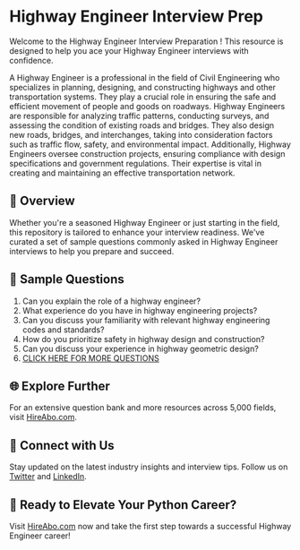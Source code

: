 # Highway Engineer Interview Prep

Welcome to the Highway Engineer Interview Preparation ! This resource is designed to help you ace your Highway Engineer interviews with confidence.

A Highway Engineer is a professional in the field of Civil Engineering who specializes in planning, designing, and constructing highways and other transportation systems. They play a crucial role in ensuring the safe and efficient movement of people and goods on roadways. Highway Engineers are responsible for analyzing traffic patterns, conducting surveys, and assessing the condition of existing roads and bridges. They also design new roads, bridges, and interchanges, taking into consideration factors such as traffic flow, safety, and environmental impact. Additionally, Highway Engineers oversee construction projects, ensuring compliance with design specifications and government regulations. Their expertise is vital in creating and maintaining an effective transportation network.

## 🚀 Overview

Whether you're a seasoned Highway Engineer or just starting in the field, this repository is tailored to enhance your interview readiness. We've curated a set of sample questions commonly asked in Highway Engineer interviews to help you prepare and succeed.

## 📝 Sample Questions

1. Can you explain the role of a highway engineer?
2. What experience do you have in highway engineering projects?
3. Can you discuss your familiarity with relevant highway engineering codes and standards?
4. How do you prioritize safety in highway design and construction?
5. Can you discuss your experience in highway geometric design?
6. [CLICK HERE FOR MORE QUESTIONS](https://hireabo.com/job/3_0_8/Highway%20Engineer)

## 🌐 Explore Further

For an extensive question bank and more resources across 5,000 fields, visit [HireAbo.com](https://www.hireabo.com).

## 📱 Connect with Us

Stay updated on the latest industry insights and interview tips. Follow us on [Twitter](https://twitter.com/hireabo) and [LinkedIn](https://www.linkedin.com/in/hire-abo-3609972a8/).

## 🚀 Ready to Elevate Your Python Career?

Visit [HireAbo.com](https://www.hireabo.com) now and take the first step towards a successful Highway Engineer career!
